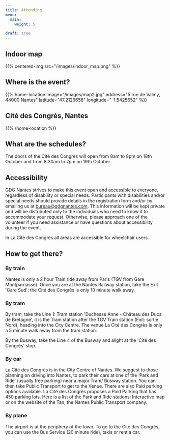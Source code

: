 ```yaml
---
title: Attending
menu:
  main:
    weight: 5

draft: true
---
```


## Indoor map

{{% centered-img src="/images/indoor_map.png" %}}

## Where is the event?
{{% home-location
    image="/images/map2.jpg"
    address="5 rue de Valmy, 44000 Nantes"
    latitude="47.2129658"
    longitude="-1.5425652" %}}

## Cité des Congrès, Nantes

{{% /home-location %}}

## What are the schedules?

The doors of the Cité des Congrès will open from 8am to 8pm on 18th October and from 8:30am to 7pm on 19th October.

## Accessibility
GDG Nantes strives to make this event open and accessible to everyone, regardless of disability or special needs. Participants with disabilities and/or special needs should provide details in the registration form and/or by emailing us at bureau@gdgnantes.com. This information will be kept private and will be distributed only to the individuals who need to know it to accommodate your request. Otherwise, please approach one of the volunteer if you need assistance or have questions about accessibility during the event.

In La Cité des Congrès all areas are accessible for wheelchair users.

## How to get there?

### By train
Nantes is only a 2 hour Train ride away from Paris (TGV from Gare Montparnasse).
Once you are at the Nantes Railway station, take the Exit 'Gare Sud': the Cité des Congrès is only 10 minute walk away.

### By tram
By tram, take the Line 1: Tram station 'Duchesse Anne - Château des Ducs de Bretagne', it is the Tram station after the TGV Train station (Exit: sortie Nord), heading into the City Centre. The venue La Cité des Congrès is only a 5 minute walk away from the tram station.

By the Busway, take the Line 4 of the Busway and alight at the 'Cité des Congrès' stop.

### By car
La Cité des Congrès is in the City Centre of Nantes. We suggest to those planning on driving into Nantes, to park their cars at one of the ‘Park and Ride’ (usually free parking) near a major Tram/ Busway station. You can then take Public Transport to get to the Venue. There are also Paid parking options available.
La Cité des Congrès proposes a Paid Parking that has 450 parking lots.
Here is a list of the Park and Ride stations: Interactive map or on the website of the Tan, the Nantes Public Transport company.

### By plane
The airport is at the periphery of the town. To go to the Cité des Congrès, you can use the Bus Service (20 minute ride), taxis or rent a car.
